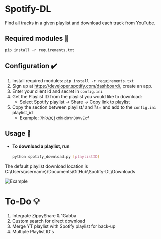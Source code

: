 # Spotify-DL
Find all tracks in a given playlist and download each track from YouTube.

## Required modules 🧾
`pip install -r requirements.txt`

## Configuration ✔️
1. Install required modules: `pip install -r requirements.txt`
1. Sign up at https://developer.spotify.com/dashboard/, create an app.
2. Enter your client id and secret in `config.ini`
3. Get the Playlist ID from the playlist you would like to download:
	* Select Spotify playlist -> Share -> Copy link to playlist
4. Copy the section between playlist/ and ?s= and add to the `config.ini` playlist_id
	* Example: `7hRA3QjxMhHd0YnD0VvExf`

## Usage 📘

- #### To download a playlist, run

  ```bash
  python spotify_download.py [playlistID]
  ```
The default playlist download location is C:\Users\(username)\Documents\GitHub\Spotify-DL\Downloads

![Example](https://github.com/remonhob/Spotify-DL/blob/master/example.png)
	
# To-Do 💡
1. Integrate ZippyShare & 1Gabba
2. Custom search for direct download
3. Merge YT playlist with Spotify playlist for back-up
4. Multiple Playlist ID's
